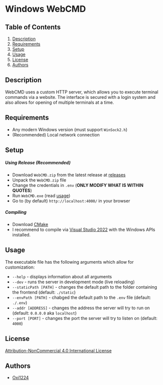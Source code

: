 # Windows WebCMD

## Table of Contents
1. [Description](#description)
2. [Requirements](#requirements)
3. [Setup](#setup)
4. [Usage](#usage)
5. [License](#license)
6. [Authors](#authors)

## Description
WebCMD uses a custom HTTP server, which allows you to execute terminal commands via a website.
The interface is secured with a login system and also allows for opening of multiple terminals at a time.

## Requirements
- Any modern Windows version (must support `WinSock2.h`)
- (Recommended) Local network connection

## Setup

##### Using Release (Recommended)
- Download `WebCMD.zip` from the latest release at [releases](https://github.com/oxi1224/ESP32-Audio-Controller/releases)
- Unpack the `WebCMD.zip` file
- Change the credentials in `.env` (**ONLY MODIFY WHAT IS WITHIN QUOTES**)
- Run `WebCMD.exe` (read [usage](#usage))
- Go to (by default) `http://localhost:4000/` in your browser

##### Compiling
- Download [CMake](https://cmake.org/)
- I recommend to compile via [Visual Studio 2022](https://visualstudio.microsoft.com/vs/) with the Windows APIs installed.

## Usage
The executable file has the following arguments which allow for customization:
- `--help` - displays information about all arguments
- `--dev` - runs the server in development mode (live reloading)
- `--staticPath [PATH]` - changes the default path to the folder containing the frontend (default: `./static`)
- `--envPath [PATH]` - chabged the default path to the `.env` file (default: `./.env`)
- `--addr [ADDRESS]` - changes the address the server will try to run on (default: `0.0.0.0` aka `localhost`)
- `--port [PORT]` - changes the port the server will try to listen on (default: `4000`)

## License
[Attribution-NonCommercial 4.0 International License](LICENSE.md)

## Authors
- [Oxi1224](https://github.com/oxi1224)
